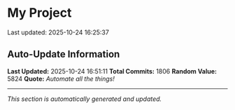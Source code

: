 # My Project


Last updated: 2025-10-24 16:25:37





















































































































































































































































































































































































































































































































































































































































































































































































































































































































































































































































































































































































































































































































































































































































































































































































































































































































































































































































































































































































































































































































































































































































































## Auto-Update Information

**Last Updated:** 2025-10-24 16:51:11
**Total Commits:** 1806
**Random Value:** 5824
**Quote:** _Automate all the things!_

---
_This section is automatically generated and updated._